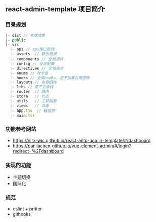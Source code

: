 ## react-admin-template 项目简介

### 目录规划
```js
|- dist // 构建成果
|- public
|- src
  |- api // api接口管理
  |- assets  // 静态资源
  |- components // 全局组件
  |- config // 全局配置
  |- directives // 全局指令
  |- enums // 枚举值
  |- hooks // 全局hooks，用于抽离公用逻辑
  |- layouts // 布局组件
  |- libs // 第三方插件
  |- router  // 路由
  |- store   // 状态
  |- utils   // 工具函数
  |- views   // 页面
  |- App.tsx  // 根组件
  |- main.tsx
```

### 功能参考网站
- https://nlrx-wjc.github.io/react-antd-admin-template/#/dashboard
- https://panjiachen.github.io/vue-element-admin/#/login?redirect=%2Fdashboard

### 实现的功能
- 主题切换
- 国际化

### 规范
- eslint + pritter
- githooks